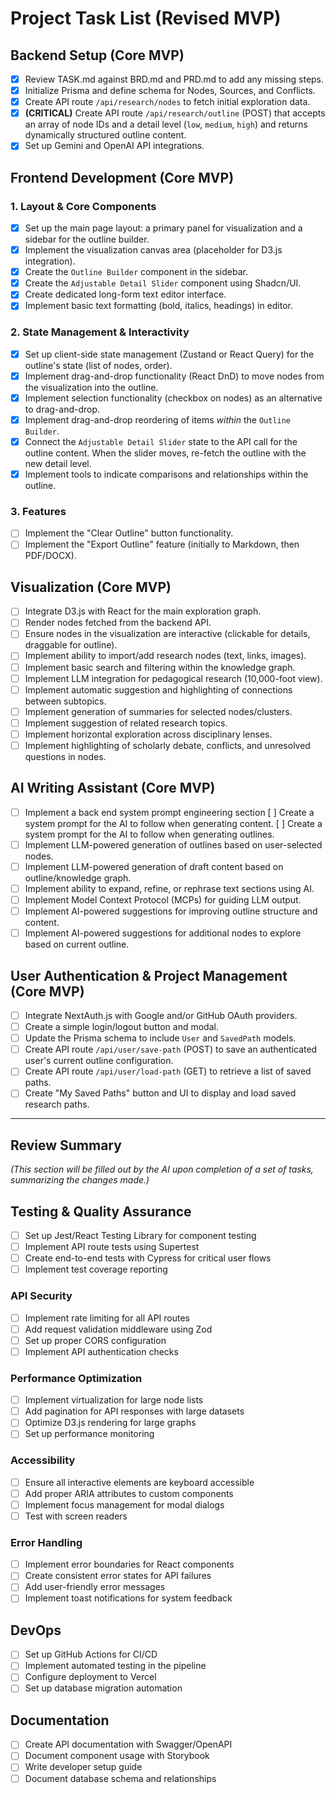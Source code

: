 # Project Task List (Revised MVP)

## Backend Setup (Core MVP)
-   [x] Review TASK.md against BRD.md and PRD.md to add any missing steps.
-   [x] Initialize Prisma and define schema for Nodes, Sources, and Conflicts.
-   [x] Create API route `/api/research/nodes` to fetch initial exploration data.
-   [x] **(CRITICAL)** Create API route `/api/research/outline` (POST) that accepts an array of node IDs and a detail level (`low`, `medium`, `high`) and returns dynamically structured outline content.
-   [x] Set up Gemini and OpenAI API integrations.

## Frontend Development (Core MVP)

### 1. Layout & Core Components
-   [x] Set up the main page layout: a primary panel for visualization and a sidebar for the outline builder.
-   [x] Implement the visualization canvas area (placeholder for D3.js integration).
-   [x] Create the `Outline Builder` component in the sidebar.
-   [x] Create the `Adjustable Detail Slider` component using Shadcn/UI.
-   [x] Create dedicated long-form text editor interface.
-   [x] Implement basic text formatting (bold, italics, headings) in editor.

### 2. State Management & Interactivity
-   [x] Set up client-side state management (Zustand or React Query) for the outline's state (list of nodes, order).
-   [x] Implement drag-and-drop functionality (React DnD) to move nodes from the visualization into the outline.
-   [x] Implement selection functionality (checkbox on nodes) as an alternative to drag-and-drop.
-   [x] Implement drag-and-drop reordering of items *within* the `Outline Builder`.
-   [x] Connect the `Adjustable Detail Slider` state to the API call for the outline content. When the slider moves, re-fetch the outline with the new detail level.
-   [x] Implement tools to indicate comparisons and relationships within the outline.

### 3. Features
-   [ ] Implement the "Clear Outline" button functionality.
-   [ ] Implement the "Export Outline" feature (initially to Markdown, then PDF/DOCX).

## Visualization (Core MVP)
-   [ ] Integrate D3.js with React for the main exploration graph.
-   [ ] Render nodes fetched from the backend API.
-   [ ] Ensure nodes in the visualization are interactive (clickable for details, draggable for outline).
-   [ ] Implement ability to import/add research nodes (text, links, images).
-   [ ] Implement basic search and filtering within the knowledge graph.
-   [ ] Implement LLM integration for pedagogical research (10,000-foot view).
-   [ ] Implement automatic suggestion and highlighting of connections between subtopics.
-   [ ] Implement generation of summaries for selected nodes/clusters.
-   [ ] Implement suggestion of related research topics.
-   [ ] Implement horizontal exploration across disciplinary lenses.
-   [ ] Implement highlighting of scholarly debate, conflicts, and unresolved questions in nodes.

## AI Writing Assistant (Core MVP)
-   [ ] Implement a back end system prompt engineering section
    [ ] Create a system prompt for the AI to follow when generating content.
    [ ] Create a system prompt for the AI to follow when generating outlines.
-   [ ] Implement LLM-powered generation of outlines based on user-selected nodes.
-   [ ] Implement LLM-powered generation of draft content based on outline/knowledge graph.
-   [ ] Implement ability to expand, refine, or rephrase text sections using AI.
-   [ ] Implement Model Context Protocol (MCPs) for guiding LLM output.
-   [ ] Implement AI-powered suggestions for improving outline structure and content.
-   [ ] Implement AI-powered suggestions for additional nodes to explore based on current outline.

## User Authentication & Project Management (Core MVP)
-   [ ] Integrate NextAuth.js with Google and/or GitHub OAuth providers.
-   [ ] Create a simple login/logout button and modal.
-   [ ] Update the Prisma schema to include `User` and `SavedPath` models.
-   [ ] Create API route `/api/user/save-path` (POST) to save an authenticated user's current outline configuration.
-   [ ] Create API route `/api/user/load-path` (GET) to retrieve a list of saved paths.
-   [ ] Create "My Saved Paths" button and UI to display and load saved research paths.

---

## Review Summary
*(This section will be filled out by the AI upon completion of a set of tasks, summarizing the changes made.)*

## Testing & Quality Assurance
-   [ ] Set up Jest/React Testing Library for component testing
-   [ ] Implement API route tests using Supertest
-   [ ] Create end-to-end tests with Cypress for critical user flows
-   [ ] Implement test coverage reporting

### API Security
- [ ] Implement rate limiting for all API routes
- [ ] Add request validation middleware using Zod
- [ ] Set up proper CORS configuration
- [ ] Implement API authentication checks

### Performance Optimization
- [ ] Implement virtualization for large node lists
- [ ] Add pagination for API responses with large datasets
- [ ] Optimize D3.js rendering for large graphs
- [ ] Set up performance monitoring

### Accessibility
- [ ] Ensure all interactive elements are keyboard accessible
- [ ] Add proper ARIA attributes to custom components
- [ ] Implement focus management for modal dialogs
- [ ] Test with screen readers

### Error Handling
- [ ] Implement error boundaries for React components
- [ ] Create consistent error states for API failures
- [ ] Add user-friendly error messages
- [ ] Implement toast notifications for system feedback

## DevOps
- [ ] Set up GitHub Actions for CI/CD
- [ ] Implement automated testing in the pipeline
- [ ] Configure deployment to Vercel
- [ ] Set up database migration automation

## Documentation
- [ ] Create API documentation with Swagger/OpenAPI
- [ ] Document component usage with Storybook
- [ ] Write developer setup guide
- [ ] Document database schema and relationships